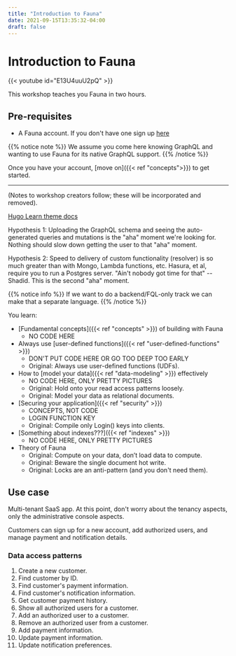 ```yaml
---
title: "Introduction to Fauna"
date: 2021-09-15T13:35:32-04:00
draft: false
---
```

# Introduction to Fauna

{{< youtube id="E13U4uuU2pQ" >}}

This workshop teaches you Fauna in two hours.

## Pre-requisites

* A Fauna account. If you don't have one sign up [here](https://dashboard.fauna.com/accounts/register)

{{% notice note %}}
We assume you come here knowing GraphQL and wanting to use Fauna for its native GraphQL support.
{{% /notice %}}

Once you have your account, [move on]({{< ref "concepts">}}) to get started.

---

(Notes to workshop creators follow; these will be incorporated and removed).

[Hugo Learn theme docs](https://learn.netlify.app/en/)

Hypothesis 1: Uploading the GraphQL schema and seeing the auto-generated queries and mutations is the "aha" moment we're looking for. Nothing should slow down getting the user to that "aha" moment.

Hypothesis 2: Speed to delivery of custom functionality (resolver) is so much greater than with Mongo, Lambda functions, etc. Hasura, et al, require you to run a Postgres server. "Ain't nobody got time for that" -- Shadid. This is the second "aha" moment.

{{% notice info %}}
If we want to do a backend/FQL-only track we can make that a separate language.
{{% /notice %}}

You learn:
* [Fundamental concepts]({{< ref "concepts" >}}) of building with Fauna
  * NO CODE HERE
* Always use [user-defined functions]({{< ref "user-defined-functions" >}})
  * DON'T PUT CODE HERE OR GO TOO DEEP TOO EARLY
  * Original: Always use user-defined functions (UDFs).
* How to [model your data]({{< ref "data-modeling" >}}) effectively
  * NO CODE HERE, ONLY PRETTY PICTURES
  * Original: Hold onto your read access patterns loosely.
  * Original: Model your data as relational documents.
* [Securing your application]({{< ref "security" >}})
  * CONCEPTS, NOT CODE
  * LOGIN FUNCTION KEY
  * Original: Compile only Login() keys into clients.
* [Something about indexes???]({{< ref "indexes" >}})
  * NO CODE HERE, ONLY PRETTY PICTURES
* Theory of Fauna
  * Original: Compute on your data, don’t load data to compute.
  * Original: Beware the single document hot write.
  * Original: Locks are an anti-pattern (and you don't need them).


## Use case

Multi-tenant SaaS app. At this point, don't worry about the tenancy aspects, only the administrative console aspects.

Customers can sign up for a new account, add authorized users, and manage payment and notification details.


### Data access patterns

1. Create a new customer.
1. Find customer by ID.
1. Find customer's payment information.
1. Find customer's notification information.
1. Get customer payment history.
1. Show all authorized users for a customer.
1. Add an authorized user to a customer.
1. Remove an authorized user from a customer.
1. Add payment information.
1. Update payment information.
1. Update notification preferences.